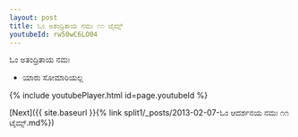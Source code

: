 ```yaml
---
layout: post
title: ಓಂ ಅತಂದ್ರಿತಾಯ ನಮಃ ೧೧ ಟೈಮ್ಸ್
youtubeId: rw50wC6LO04
---
```

 
 
 ಓಂ ಅತಂದ್ರಿತಾಯ ನಮಃ  
 
 -  ಯಾರು ಸೋಮಾರಿಯಲ್ಲ 
 
  
 
  
 
 
 
 
 
 


{% include youtubePlayer.html id=page.youtubeId %}
 
[Next]({{ site.baseurl }}{% link  split1/_posts/2013-02-07-ಓಂ ಆದರ್ಶನಯ ನಮಃ ೧೧ ಟೈಮ್ಸ್.md%})
 
